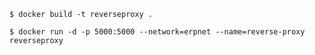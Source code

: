 ```$ docker build -t reverseproxy .```

```$ docker run -d -p 5000:5000 --network=erpnet --name=reverse-proxy reverseproxy```